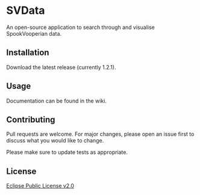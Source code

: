 # SVData
An open-source application to search through and visualise SpookVooperian data.

## Installation

Download the latest release (currently 1.2.1).

## Usage

Documentation can be found in the wiki.

## Contributing
Pull requests are welcome. For major changes, please open an issue first to discuss what you would like to change.

Please make sure to update tests as appropriate.

## License
[Eclipse Public License v2.0](https://choosealicense.com/licenses/epl-2.0/)
